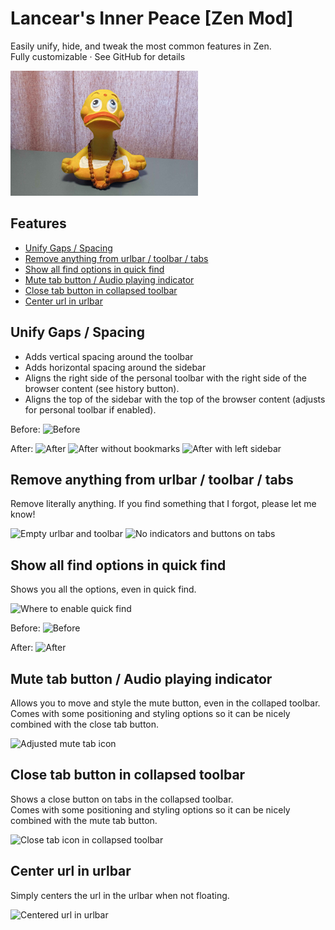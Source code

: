 # Lancear's Inner Peace [Zen Mod]
Easily unify, hide, and tweak the most common features in Zen.<br>
Fully customizable · See GitHub for details

![Thumbnail](./thumbnail.png)

## Features
- [Unify Gaps / Spacing](#unify-gaps--spacing)
- [Remove anything from urlbar / toolbar / tabs](#remove-anything-from-urlbar--toolbar--tabs)
- [Show all find options in quick find](#show-all-find-options-in-quick-find)
- [Mute tab button / Audio playing indicator](#mute-tab-button--audio-playing-indicator)
- [Close tab button in collapsed toolbar](#close-tab-button-in-collapsed-toolbar)
- [Center url in urlbar](#center-url-in-urlbar)

## Unify Gaps / Spacing
- Adds vertical spacing around the toolbar
- Adds horizontal spacing around the sidebar
- Aligns the right side of the personal toolbar with the right side of the browser content (see history button).
- Aligns the top of the sidebar with the top of the browser content (adjusts for personal toolbar if enabled).

Before:
![Before](https://github.com/user-attachments/assets/489563d0-6506-4282-9e34-3b9edbafe21e)

After:
![After](https://github.com/user-attachments/assets/a4abddbf-fcf7-4afa-9afb-56375704c26a)
![After without bookmarks](https://github.com/user-attachments/assets/22566c36-49e8-44b9-84fc-6ea6bc335783)
![After with left sidebar](https://github.com/user-attachments/assets/1741ac0c-736c-4a75-8221-5b5c4ddecfa0)

## Remove anything from urlbar / toolbar / tabs
Remove literally anything. If you find something that I forgot, please let me know!

![Empty urlbar and toolbar](https://github.com/user-attachments/assets/7b400476-2af2-458e-96ac-2b1dc71d73b6)
![No indicators and buttons on tabs](https://github.com/user-attachments/assets/365fe8d5-1a1b-40d7-a396-777b6fc30997)

## Show all find options in quick find
Shows you all the options, even in quick find.

![Where to enable quick find](https://github.com/user-attachments/assets/75dd9c81-2efe-44d8-b9c9-d8469d8dce52)

Before:
![Before](https://github.com/user-attachments/assets/eadc11c2-8cfb-4943-bf18-6b17b9725556)

After:
![After](https://github.com/user-attachments/assets/d010632c-032e-4404-bbfa-27628cd5b900)

## Mute tab button / Audio playing indicator
Allows you to move and style the mute button, even in the collaped toolbar.<br>
Comes with some positioning and styling options so it can be nicely combined with the close tab button.

![Adjusted mute tab icon](https://github.com/user-attachments/assets/2b7e02c7-3027-4756-93c5-e2c0044c4f00)

## Close tab button in collapsed toolbar
Shows a close button on tabs in the collapsed toolbar.<br>
Comes with some positioning and styling options so it can be nicely combined with the mute tab button.

![Close tab icon in collapsed toolbar](https://github.com/user-attachments/assets/ce3f377d-293c-468b-a461-bff1f497be41)

## Center url in urlbar
Simply centers the url in the urlbar when not floating.

![Centered url in urlbar](https://github.com/user-attachments/assets/c5f98dda-1caa-4aaa-b195-ad92d17f0102)

